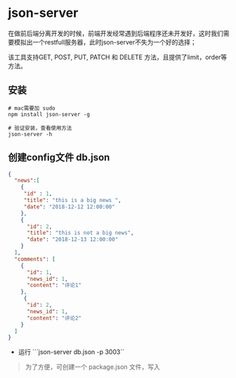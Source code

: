 # json-server

在做前后端分离开发的时候，前端开发经常遇到后端程序还未开发好，这时我们需要模拟出一个restfull服务器，此时json-server不失为一个好的选择；

该工具支持GET, POST, PUT, PATCH 和 DELETE 方法，且提供了limit，order等方法。



## 安装

```
# mac需要加 sudo 
npm install json-server -g

# 验证安装，查看使用方法
json-server -h 
```


## 创建config文件 db.json

```json
{
  "news":[
    {
     "id" : 1,
     "title": "this is a big news ",
     "date": "2018-12-12 12:00:00"
    }, 
    {
      "id": 2,
      "title": "this is not a big news",
      "date": "2018-12-13 12:00:00"
    }
  ],
  "comments": [
    {
      "id": 1,
      "news_id": 1, 
      "content": "评论1"
    }, 
     {
      "id": 2,
      "news_id": 1, 
      "content": "评论2"
    }
  ]
}
```

* 运行 ```json-server db.json -p 3003``

> 为了方便，可创建一个 package.json 文件，写入